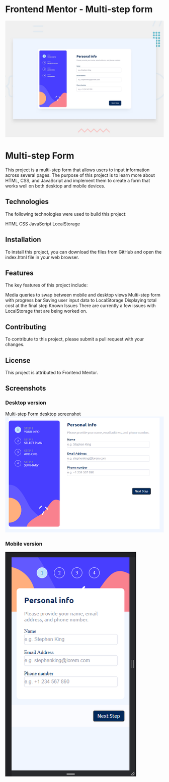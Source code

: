 # Frontend Mentor - Multi-step form

![Design preview for the Multi-step form coding challenge](./design/desktop-preview.jpg)

# Multi-step Form

This project is a multi-step form that allows users to input information across several pages. The purpose of this project is to learn more about HTML, CSS, and JavaScript and implement them to create a form that works well on both desktop and mobile devices.

## Technologies

The following technologies were used to build this project:

HTML
CSS
JavaScript
LocalStorage

## Installation

To install this project, you can download the files from GitHub and open the index.html file in your web browser.

## Features

The key features of this project include:

Media queries to swap between mobile and desktop views
Multi-step form with progress bar
Saving user input data to LocalStorage
Displaying total cost at the final step
Known Issues
There are currently a few issues with LocalStorage that are being worked on.

## Contributing

To contribute to this project, please submit a pull request with your changes.

## License

This project is attributed to Frontend Mentor.

## Screenshots

### Desktop version

Multi-step Form desktop screenshot
![Design preview for the Multi-step form coding challenge](./design/desktopV1.png)

### Mobile version

![Design preview for the Multi-step form coding challenge](./design/mobileV1.png)
